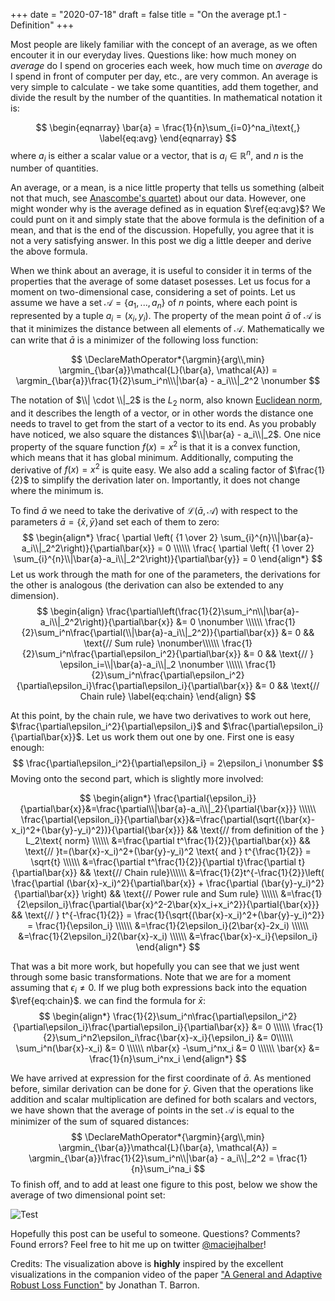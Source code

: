 +++
date = "2020-07-18"
draft = false
title = "On the average pt.1 - Definition"
+++


Most people are likely familiar with the concept of an average, as we often encouter it in our everyday lives. Questions like: how much money on *average* do I spend on groceries each week, how much time on *average* do I spend in front of computer per day, etc., are very common. An average is very simple to calculate - we take some quantities, add them together, and divide the result by the number of the quantities. In mathematical notation it is:

$$
\begin{eqnarray}
\bar{a} = \frac{1}{n}\sum_{i=0}^na_i\text{,}
\label{eq:avg}
\end{eqnarray}
$$
where $a_i$ is either a scalar value or a vector, that is  $a_i \in \mathbb{R}^n$, and $n$ is the number of quantities.

An average, or a mean, is a nice little property that tells us something (albeit not that much, see [Anascombe's quartet](https://en.wikipedia.org/wiki/Anscombe's_quartet)) about our data. However, one might wonder why is the average defined as in equation $\ref{eq:avg}$? We could punt on it and simply state that the above formula is the definition of a mean, and that is the end of the discussion. Hopefully, you agree that it is not a very satisfying answer. In this post we dig a little deeper and derive the above formula.

When we think about an average, it is useful to consider it in terms of the properties that the average of some dataset posesses. Let us focus for a moment on two-dimensional case, considering a set of points. Let us assume we have a set $\mathcal{A}=\{a_1, ..., a_n\}$ of $n$ points, where each point is represented by a tuple $a_i = (x_i,y_i)$. The property of the mean point $\bar{a}$ of $\mathcal{A}$ is that it minimizes the distance between all elements of $\mathcal{A}$. Mathematically we can write that $\bar{a}$ is a minimizer of the following loss function:

$$
\DeclareMathOperator*{\argmin}{arg\\,min}
\argmin_{\bar{a}}\mathcal{L}(\bar{a}, \mathcal{A}) = \argmin_{\bar{a}}\frac{1}{2}\sum_i^n\\\|\bar{a} - a_i\\\|_2^2 \nonumber
$$

The notation of $\\| \cdot \\|_2$ is the $L_2$ norm, also known [Euclidean norm](https://en.wikipedia.org/wiki/Norm_(mathematics)#Euclidean_norm), and it describes the length of a vector, or in other words the distance one needs to travel to get from the start of a vector to its end. As you probably have noticed, we also square the distances $\\|\bar{a} - a_i\\|_2$. One nice property of the square function $f(x)=x^2$ is that it is a convex function, which means that it has global minimum. Additionally, computing the derivative of $f(x)=x^2$ is quite easy.  We also add a scaling factor of $\frac{1}{2}$ to simplify the derivation later on. Importantly, it does not change where the minimum is.

To find $\bar{a}$ we need to take the derivative of $\mathcal{L}(\bar{a}, \mathcal{A})$ with respect to the parameters $\bar{a} = \{\bar{x}, \bar{y} \}$and set each of them to zero:
$$
\begin{align*}
\frac{ \partial \left( {1 \over 2} \sum_{i}^{n}\\|\bar{a}-a_i\\|_2^2\right)}{\partial\bar{x}} = 0 \\\\\\
\frac{ \partial \left( {1 \over 2} \sum_{i}^{n}\\|\bar{a}-a_i\\|_2^2\right)}{\partial\bar{y}} = 0
\end{align*}
$$
Let us work through the math for one of the parameters, the derivations for the other is analogous (the derivation can also be extended to any dimension).
$$
\begin{align}
\frac{\partial\left(\frac{1}{2}\sum_i^n\\|\bar{a}-a_i\\|_2^2\right)}{\partial\bar{x}} &= 0 \nonumber \\\\\\
\frac{1}{2}\sum_i^n\frac{\partial(\\|\bar{a}-a_i\\|_2^2)}{\partial\bar{x}} &= 0 && \text{// Sum rule} \nonumber\\\\\\
\frac{1}{2}\sum_i^n\frac{\partial\epsilon_i^2}{\partial\bar{x}} &= 0 && \text{// } \epsilon_i=\\|\bar{a}-a_i\\|_2 \nonumber \\\\\\
\frac{1}{2}\sum_i^n\frac{\partial\epsilon_i^2}{\partial\epsilon_i}\frac{\partial\epsilon_i}{\partial\bar{x}} &= 0 && \text{// Chain rule} \label{eq:chain}
\end{align}
$$

At this point, by the chain rule, we have two derivatives to work out here, $\frac{\partial\epsilon_i^2}{\partial\epsilon_i}$ and $\frac{\partial\epsilon_i}{\partial\bar{x}}$. Let us work them out one by one. First one is easy enough:
$$
\frac{\partial\epsilon_i^2}{\partial\epsilon_i} = 2\epsilon_i \nonumber
$$
Moving onto the second part, which is slightly more involved: 

$$
\begin{align*}
\frac{\partial{\epsilon_i}}{\partial\bar{x}}&=\frac{\partial\\|\bar{a}-a_i\\|_2}{\partial{\bar{x}}} \\\\\\
\frac{\partial{\epsilon_i}}{\partial\bar{x}}&=\frac{\partial(\sqrt{(\bar{x}-x_i)^2+(\bar{y}-y_i)^2})}{\partial{\bar{x}}} && \text{// from definition of the } L_2\text{ norm} \\\\\\
&=\frac{\partial t^\frac{1}{2}}{\partial\bar{x}} && \text{// }t=(\bar{x}-x_i)^2+(\bar{y}-y_i)^2 \text{ and } t^{\frac{1}{2}} = \sqrt{t} \\\\\\
&=\frac{\partial t^\frac{1}{2}}{\partial t}\frac{\partial t}{\partial\bar{x}} && \text{// Chain rule}\\\\\\
&=\frac{1}{2}t^{-\frac{1}{2}}\left( \frac{\partial (\bar{x}-x_i)^2}{\partial\bar{x}} + \frac{\partial (\bar{y}-y_i)^2}{\partial\bar{x}} \right) && \text{// Power rule and Sum rule} \\\\\\
&=\frac{1}{2\epsilon_i}\frac{\partial{\bar{x}^2-2\bar{x}x_i+x_i^2}}{\partial{\bar{x}}} && \text{// } t^{-\frac{1}{2}} = \frac{1}{\sqrt{(\bar{x}-x_i)^2+(\bar{y}-y_i)^2}} = \frac{1}{\epsilon_i} \\\\\\
&=\frac{1}{2\epsilon_i}(2\bar{x}-2x_i) \\\\\\
&=\frac{1}{2\epsilon_i}2(\bar{x}-x_i) \\\\\\
&=\frac{\bar{x}-x_i}{\epsilon_i}
\end{align*}
$$


That was a bit more work, but hopefully you can see that we just went through some basic transformations. Note that we are for a moment assuming that $\epsilon_i \neq 0$. If we plug both expressions back into the equation $\ref{eq:chain}$. we can find the formula for $\bar{x}$:
$$
\begin{align*}
\frac{1}{2}\sum_i^n\frac{\partial\epsilon_i^2}{\partial\epsilon_i}\frac{\partial\epsilon_i}{\partial\bar{x}} &= 0 \\\\\\
\frac{1}{2}\sum_i^n2\epsilon_i\frac{\bar{x}-x_i}{\epsilon_i} &= 0\\\\\\
\sum_i^n(\bar{x}-x_i) &= 0 \\\\\\
n\bar{x} -\sum_i^nx_i &= 0 \\\\\\
\bar{x} &= \frac{1}{n}\sum_i^nx_i
\end{align*}
$$

We have arrived at expression for the first coordinate of $\bar{a}$. As mentioned before, similar derivation can be done for $\bar{y}$. Given that the operations like addition and scalar multiplication are defined for both scalars and vectors, we have shown that the average of points in the set $\mathcal{A}$ is equal to the minimizer of the sum of squared distances:
$$
\DeclareMathOperator*{\argmin}{arg\\,min}
\argmin_{\bar{a}}\mathcal{L}(\bar{a}, \mathcal{A}) = \argmin_{\bar{a}}\frac{1}{2}\sum_i^n\\|\bar{a} - a_i\\|_2^2 = \frac{1}{n}\sum_i^na_i
$$
To finish off, and to add at least one figure to this post, below we show the average of two dimensional point set:

![Test](mean.png#center)

Hopefully this post can be useful to someone. Questions? Comments? Found errors? Feel free to hit me up on twitter [@maciejhalber](https://twitter.com/maciejhalber)!

Credits: The visualization above is **highly** inspired by the excellent visualizations in the companion video of the paper ["A General and Adaptive Robust Loss Function"](https://www.youtube.com/watch?v=BmNKbnF69eY) by Jonathan T. Barron.	